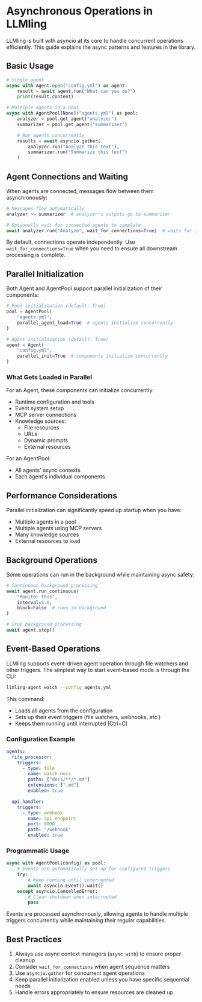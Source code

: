# Asynchronous Operations in LLMling

LLMling is built with asyncio at its core to handle concurrent operations efficiently. This guide explains the async patterns and features in the library.

## Basic Usage

```python
# Single agent
async with Agent.open("config.yml") as agent:
    result = await agent.run("What can you do?")
    print(result.content)

# Multiple agents in a pool
async with AgentPool[None]("agents.yml") as pool:
    analyzer = pool.get_agent("analyzer")
    summarizer = pool.get_agent("summarizer")

    # Run agents concurrently
    results = await asyncio.gather(
        analyzer.run("Analyze this text"),
        summarizer.run("Summarize this text")
    )
```

## Agent Connections and Waiting

When agents are connected, messages flow between them asynchronously:

```python
# Messages flow automatically
analyzer >> summarizer  # analyzer's outputs go to summarizer

# Optionally wait for connected agents to complete
await analyzer.run("Analyze", wait_for_connections=True)  # waits for summarizer
```

By default, connections operate independently. Use `wait_for_connections=True` when you need to ensure all downstream processing is complete.

## Parallel Initialization

Both Agent and AgentPool support parallel initialization of their components:

```python
# Pool initialization (default: True)
pool = AgentPool(
    "agents.yml",
    parallel_agent_load=True  # agents initialize concurrently
)

# Agent initialization (default: True)
agent = Agent(
    "config.yml",
    parallel_init=True  # components initialize concurrently
)
```

### What Gets Loaded in Parallel

For an Agent, these components can initialize concurrently:
- Runtime configuration and tools
- Event system setup
- MCP server connections
- Knowledge sources:
  - File resources
  - URLs
  - Dynamic prompts
  - External resources

For an AgentPool:
- All agents' async contexts
- Each agent's individual components

## Performance Considerations

Parallel initialization can significantly speed up startup when you have:
- Multiple agents in a pool
- Multiple agents using MCP servers
- Many knowledge sources
- External resources to load


## Background Operations

Some operations can run in the background while maintaining async safety:

```python
# Continuous background processing
await agent.run_continuous(
    "Monitor this",
    interval=5.0,
    block=False  # runs in background
)

# Stop background processing
await agent.stop()
```

## Event-Based Operations

LLMling supports event-driven agent operation through file watchers and other triggers. The simplest way to start event-based mode is through the CLI:

```bash
llmling-agent watch --config agents.yml
```

This command:
- Loads all agents from the configuration
- Sets up their event triggers (file watchers, webhooks, etc.)
- Keeps them running until interrupted (Ctrl+C)

### Configuration Example
```yaml
agents:
  file_processor:
    triggers:
      - type: file
        name: watch_docs
        paths: ["docs/**/*.md"]
        extensions: [".md"]
        enabled: true

  api_handler:
    triggers:
      - type: webhook
        name: api_endpoint
        port: 8000
        path: "/webhook"
        enabled: true
```

### Programmatic Usage
```python
async with AgentPool(config) as pool:
    # Events are automatically set up for configured triggers
    try:
        # Keep running until interrupted
        await asyncio.Event().wait()
    except asyncio.CancelledError:
        # Clean shutdown when interrupted
        pass
```

Events are processed asynchronously, allowing agents to handle multiple triggers concurrently while maintaining their regular capabilities.


## Best Practices

1. Always use async context managers (`async with`) to ensure proper cleanup
2. Consider `wait_for_connections` when agent sequence matters
3. Use `asyncio.gather` for concurrent agent operations
4. Keep parallel initialization enabled unless you have specific sequential needs
5. Handle errors appropriately to ensure resources are cleaned up
